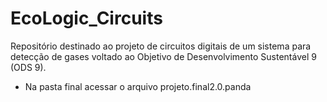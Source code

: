 # EcoLogic_Circuits
Repositório destinado ao projeto de circuitos digitais de um sistema para detecção de gases voltado ao Objetivo de Desenvolvimento Sustentável 9 (ODS 9).

* Na pasta final acessar o arquivo projeto.final2.0.panda
